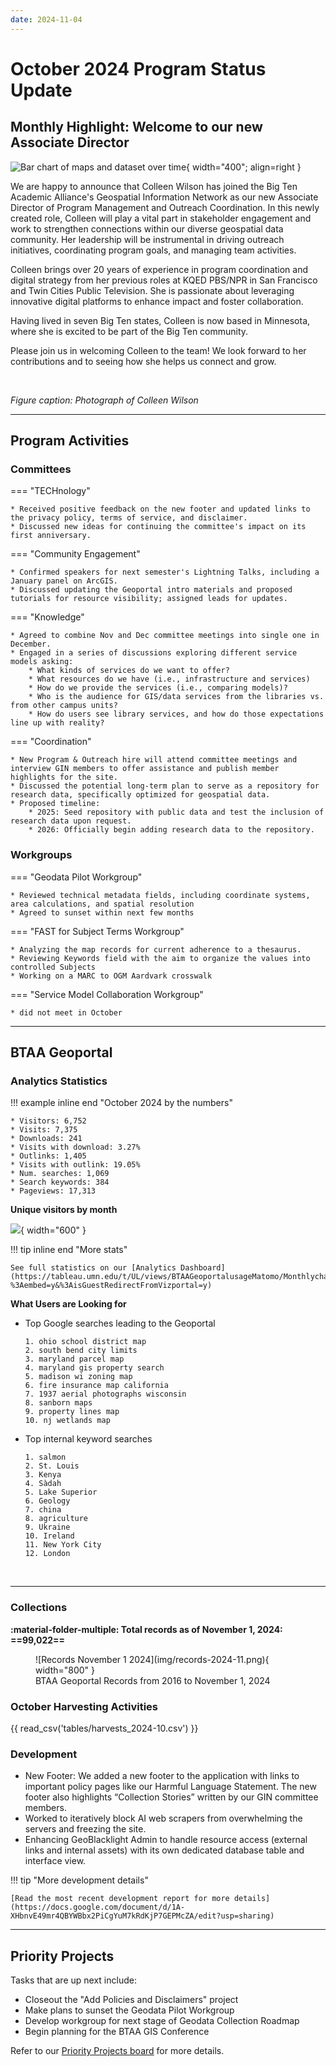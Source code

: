 ```yaml
---
date: 2024-11-04
---
```


# October 2024 Program Status Update

## Monthly Highlight: Welcome to our new Associate Director

![Bar chart of maps and dataset over time](img/wilson-colleen.jpeg){ width="400"; align=right }

We are happy to announce that Colleen Wilson has joined the Big Ten Academic Alliance's Geospatial Information Network as our new Associate Director of Program Management and Outreach Coordination. In this newly created role, Colleen will play a vital part in stakeholder engagement and work to strengthen connections within our diverse geospatial data community. Her leadership will be instrumental in driving outreach initiatives, coordinating program goals, and managing team activities.

<!-- more -->

Colleen brings over 20 years of experience in program coordination and digital strategy from her previous roles at KQED PBS/NPR in San Francisco and Twin Cities Public Television. She is passionate about leveraging innovative digital platforms to enhance impact and foster collaboration.

Having lived in seven Big Ten states, Colleen is now based in Minnesota, where she is excited to be part of the Big Ten community.

Please join us in welcoming Colleen to the team! We look forward to her contributions and to seeing how she helps us connect and grow.


<br clear="left"/>

*Figure caption: Photograph of Colleen Wilson*

<hr>

## Program Activities

### Committees

<div class="grid" markdown>

=== "TECHnology"

    * Received positive feedback on the new footer and updated links to the privacy policy, terms of service, and disclaimer.
    * Discussed new ideas for continuing the committee's impact on its first anniversary.



=== "Community Engagement"

    * Confirmed speakers for next semester's Lightning Talks, including a January panel on ArcGIS.
    * Discussed updating the Geoportal intro materials and proposed tutorials for resource visibility; assigned leads for updates.

=== "Knowledge"

    * Agreed to combine Nov and Dec committee meetings into single one in December.
    * Engaged in a series of discussions exploring different service models asking: 
		* What kinds of services do we want to offer?
		* What resources do we have (i.e., infrastructure and services) 
		* How do we provide the services (i.e., comparing models)?
		* Who is the audience for GIS/data services from the libraries vs. from other campus units? 
		* How do users see library services, and how do those expectations line up with reality?

=== "Coordination"

	* New Program & Outreach hire will attend committee meetings and interview GIN members to offer assistance and publish member highlights for the site.
	* Discussed the potential long-term plan to serve as a repository for research data, specifically optimized for geospatial data.
	* Proposed timeline:
		* 2025: Seed repository with public data and test the inclusion of research data upon request.
		* 2026: Officially begin adding research data to the repository.

</div>

### Workgroups

<div class="grid" markdown>

=== "Geodata Pilot Workgroup"

	* Reviewed technical metadata fields, including coordinate systems, area calculations, and spatial resolution
	* Agreed to sunset within next few months

=== "FAST for Subject Terms Workgroup"

	* Analyzing the map records for current adherence to a thesaurus.
	* Reviewing Keywords field with the aim to organize the values into controlled Subjects
	* Working on a MARC to OGM Aardvark crosswalk

=== "Service Model Collaboration Workgroup"

	* did not meet in October	
	
	
</div>
<hr>


## BTAA Geoportal 

### Analytics Statistics

!!! example inline end "October 2024 by the numbers"

    * Visitors:	6,752
    * Visits: 7,375
    * Downloads: 241	 
    * Visits with download: 3.27%	
    * Outlinks: 1,405
    * Visits with outlink: 19.05%
    * Num. searches: 1,069
    * Search keywords: 384
    * Pageviews: 17,313


**Unique visitors by month**

![](img/2024-10-monthly-users.png){ width="600" }


!!! tip inline end "More stats"

    See full statistics on our [Analytics Dashboard](https://tableau.umn.edu/t/UL/views/BTAAGeoportalusageMatomo/Monthlycharts?%3Aembed=y&%3AisGuestRedirectFromVizportal=y)


**What Users are Looking for**

<div class="grid cards" markdown>

-   Top Google searches leading to the Geoportal

		1. ohio school district map
		2. south bend city limits
		3. maryland parcel map
		4. maryland gis property search
		5. madison wi zoning map
		6. fire insurance map california
		7. 1937 aerial photographs wisconsin
		8. sanborn maps
		9. property lines map
		10. nj wetlands map

-   Top internal keyword searches

		1. salmon
		2. St. Louis
		3. Kenya
		4. Sàdah
		5. Lake Superior
		6. Geology
		7. china
		8. agriculture
		9. Ukraine
		10. Ireland
		11. New York City
		12. London 

</div>

<br clear="left"/>

---

### Collections

**:material-folder-multiple: Total records as of November 1, 2024: ==99,022==**

<figure markdown="span">
  ![Records November 1 2024](img/records-2024-11.png){ width="800" }
  <figcaption>BTAA Geoportal Records from 2016 to 
November 1, 2024</figcaption>
</figure>


### October Harvesting Activities

{{ read_csv('tables/harvests_2024-10.csv') }}

### Development

* New Footer: We added a new footer to the application with links to important policy pages like our Harmful Language Statement. The new footer also highlights “Collection Stories” written by our GIN committee members.
* Worked to iteratively block AI web scrapers from overwhelming the servers and freezing the site.
* Enhancing GeoBlacklight Admin to handle resource access (external links and internal assets) with its own dedicated database table and interface view.

!!! tip "More development details"

	[Read the most recent development report for more details](https://docs.google.com/document/d/1A-XHbnvE49mr4QBYWBbx2PiCgYuM7kRdKjP7GEPMcZA/edit?usp=sharing)

---

## Priority Projects

Tasks that are up next include:

* Closeout the "Add Policies and Disclaimers" project
* Make plans to sunset the Geodata Pilot Workgroup
* Develop workgroup for next stage of Geodata Collection Roadmap
* Begin planning for the BTAA GIS Conference

Refer to our [Priority Projects board](https://github.com/orgs/geobtaa/projects/22/views/5) for more details.

